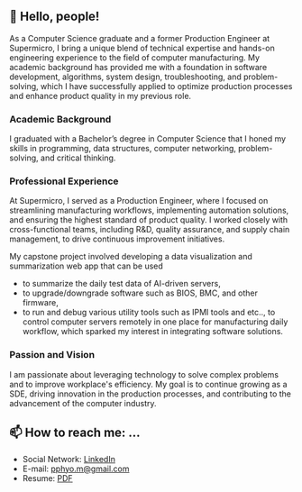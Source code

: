 <!-- ![About Me](readme_header.png) -->

## 👋 Hello, people!

As a Computer Science graduate and a former Production Engineer at Supermicro, I bring a unique blend of technical expertise and hands-on engineering experience to the field of computer manufacturing. My academic background has provided me with a foundation in software development, algorithms, system design, troubleshooting, and problem-solving, which I have successfully applied to optimize production processes and enhance product quality in my previous role.

### Academic Background

I graduated with a Bachelor’s degree in Computer Science that I honed my skills in programming, data structures, computer networking, problem-solving, and critical thinking.

### Professional Experience

At Supermicro, I served as a Production Engineer, where I focused on streamlining manufacturing workflows, implementing automation solutions, and ensuring the highest standard of product quality. I worked closely with cross-functional teams, including R&D, quality assurance, and supply chain management, to drive continuous improvement initiatives.

My capstone project involved developing a data visualization and summarization web app that can be used 
- to summarize the daily test data of AI-driven servers,
- to upgrade/downgrade software such as BIOS, BMC, and other firmware,
- to run and debug various utility tools such as IPMI tools and etc.., to control computer servers remotely in one place
for manufacturing daily workflow, which sparked my interest in integrating software solutions.


### Passion and Vision

I am passionate about leveraging technology to solve complex problems and to improve workplace's efficiency. My goal is to continue growing as a SDE, driving innovation in the production processes, and contributing to the advancement of the computer industry.


## 📫 How to reach me: ...

- Social Network: [LinkedIn](https://www.linkedin.com/in/pyaephyomaung/)
- E-mail: pphyo.m@gmail.com
- Resume: [PDF](https://drive.google.com/file/d/1bzNCEp4wTto57kMNIoaf5wY15ofOmN0B/view?usp=drive_link)
    
<!--
**pphyom/pphyom** is a ✨ _special_ ✨ repository because its `README.md` (this file) appears on your GitHub profile.

Here are some ideas to get you started:

- 🔭 I’m currently working on ...
- 🌱 I’m currently learning ...
- 👯 I’m looking to collaborate on ...
- 🤔 I’m looking for help with ...
- 💬 Ask me about ...
- 📫 How to reach me: ...
- 😄 Pronouns: ...
- ⚡ Fun fact: ...
-->
